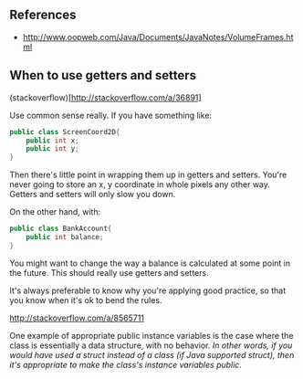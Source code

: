 ## References

- http://www.oopweb.com/Java/Documents/JavaNotes/VolumeFrames.html

##  When to use getters and setters

(stackoverflow)[http://stackoverflow.com/a/36891]

Use common sense really. If you have something like:
```java
public class ScreenCoord2D{
    public int x;
    public int y;
}
```
Then there's little point in wrapping them up in getters and setters. You're never going to store an x, y coordinate in whole pixels any other way. Getters and setters will only slow you down.

On the other hand, with:
```java
public class BankAccount{
    public int balance;
}
```
You might want to change the way a balance is calculated at some point in the future. This should really use getters and setters.

It's always preferable to know why you're applying good practice, so that you know when it's ok to bend the rules.

http://stackoverflow.com/a/8565711

One example of appropriate public instance variables is the case where the class is essentially a data structure, with no behavior. *In other words, if you would have used a struct instead of a class (if Java supported struct), then it's appropriate to make the class's instance variables public.*

